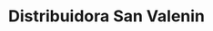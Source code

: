 ---
title: "Distribuidora San Valenin"
url: /eldorado/distribuidora-san-valenin/
shop: Großhandel
---